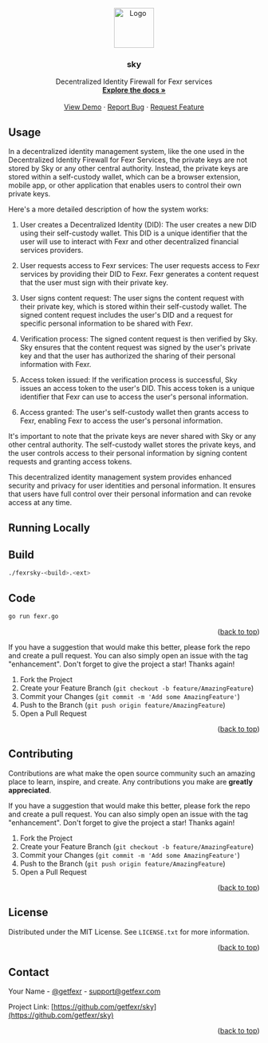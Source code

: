<div id="top"></div>

<!-- PROJECT LOGO -->
<br />
<div align="center">
  <a href="https://getfexr.com">
    <img src="https://getfexr.com/img/logo.svg" alt="Logo" width="80" height="80">
  </a>

  <h3 align="center">sky</h3>

  <p align="center">
    Decentralized Identity Firewall for Fexr services
    <br />
    <a href="https://getfexr.com"><strong>Explore the docs »</strong></a>
    <br />
    <br />
    <a href="">View Demo</a>
    ·
    <a href="https://github.com/getfexr/sky/issues">Report Bug</a>
    ·
    <a href="https://github.com/getfexr/sky/issues">Request Feature</a>
  </p>
</div>

<!-- USAGE EXAMPLES -->
## Usage

In a decentralized identity management system, like the one used in the Decentralized Identity Firewall for Fexr Services, the private keys are not stored by Sky or any other central authority. Instead, the private keys are stored within a self-custody wallet, which can be a browser extension, mobile app, or other application that enables users to control their own private keys.

Here's a more detailed description of how the system works:

1. User creates a Decentralized Identity (DID): The user creates a new DID using their self-custody wallet. This DID is a unique identifier that the user will use to interact with Fexr and other decentralized financial services providers.

2. User requests access to Fexr services: The user requests access to Fexr services by providing their DID to Fexr. Fexr generates a content request that the user must sign with their private key.

3. User signs content request: The user signs the content request with their private key, which is stored within their self-custody wallet. The signed content request includes the user's DID and a request for specific personal information to be shared with Fexr.

4. Verification process: The signed content request is then verified by Sky. Sky ensures that the content request was signed by the user's private key and that the user has authorized the sharing of their personal information with Fexr.

5. Access token issued: If the verification process is successful, Sky issues an access token to the user's DID. This access token is a unique identifier that Fexr can use to access the user's personal information.

6. Access granted: The user's self-custody wallet then grants access to Fexr, enabling Fexr to access the user's personal information.

It's important to note that the private keys are never shared with Sky or any other central authority. The self-custody wallet stores the private keys, and the user controls access to their personal information by signing content requests and granting access tokens.

This decentralized identity management system provides enhanced security and privacy for user identities and personal information. It ensures that users have full control over their personal information and can revoke access at any time.


<!-- BUILDING -->
## Running Locally

## Build

```bash
./fexrsky-<build>.<ext>
```

## Code

```bash
go run fexr.go
```

<p align="right">(<a href="#top">back to top</a>)</p>

If you have a suggestion that would make this better, please fork the repo and create a pull request. You can also simply open an issue with the tag "enhancement".
Don't forget to give the project a star! Thanks again!

1. Fork the Project
2. Create your Feature Branch (`git checkout -b feature/AmazingFeature`)
3. Commit your Changes (`git commit -m 'Add some AmazingFeature'`)
4. Push to the Branch (`git push origin feature/AmazingFeature`)
5. Open a Pull Request

<p align="right">(<a href="#top">back to top</a>)</p>

<!-- CONTRIBUTING -->
## Contributing

Contributions are what make the open source community such an amazing place to learn, inspire, and create. Any contributions you make are **greatly appreciated**.

If you have a suggestion that would make this better, please fork the repo and create a pull request. You can also simply open an issue with the tag "enhancement".
Don't forget to give the project a star! Thanks again!

1. Fork the Project
2. Create your Feature Branch (`git checkout -b feature/AmazingFeature`)
3. Commit your Changes (`git commit -m 'Add some AmazingFeature'`)
4. Push to the Branch (`git push origin feature/AmazingFeature`)
5. Open a Pull Request

<p align="right">(<a href="#top">back to top</a>)</p>

<!-- LICENSE -->
## License

Distributed under the MIT License. See `LICENSE.txt` for more information.

<p align="right">(<a href="#top">back to top</a>)</p>

<!-- CONTACT -->
## Contact

Your Name - [@getfexr](https://twitter.com/getfexr) - support@getfexr.com

Project Link: [https://github.com/getfexr/sky](https://github.com/getfexr/sky)

<p align="right">(<a href="#top">back to top</a>)</p>

<!-- MARKDOWN LINKS & IMAGES -->
<!-- https://www.markdownguide.org/basic-syntax/#reference-style-links -->

